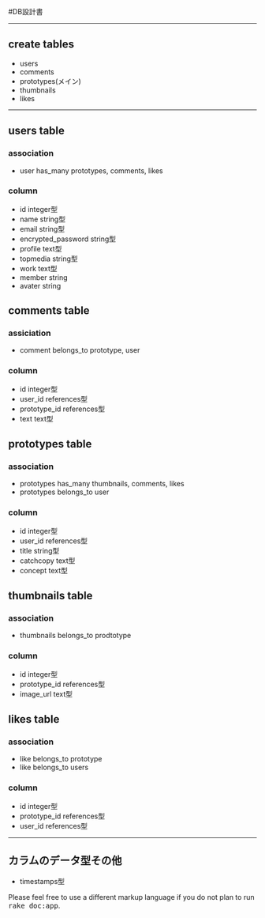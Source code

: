#DB設計書

____________________________________________________

## create tables
* users  
* comments  
* prototypes(メイン)  
* thumbnails  
* likes  

_____________________________________________________



## users table  

### association  
* user has_many prototypes, comments, likes  


### column

* id integer型  
* name string型  
* email string型  
* encrypted_password string型  
* profile text型  
* topmedia string型  
* work text型  
* member string  
* avater string  



## comments table  

### assiciation  
* comment belongs_to prototype, user

### column  
* id integer型　
* user_id references型  
* prototype_id references型  
* text text型  

## prototypes table  

### association  
* prototypes has_many thumbnails, comments, likes  
* prototypes belongs_to user  

### column  
* id integer型  
* user_id references型  
* title string型  
* catchcopy text型  
* concept text型  

## thumbnails table  

### association  
* thumbnails belongs_to prodtotype  

### column  
* id integer型  
* prototype_id references型  
* image_url text型  

## likes table  

### association  
* like belongs_to prototype
* like belongs_to users

### column  
* id integer型  
* prototype_id references型  
* user_id references型  

________________________________________________________

## カラムのデータ型その他

* timestamps型  

Please feel free to use a different markup language if you do not plan to run
<tt>rake doc:app</tt>.

